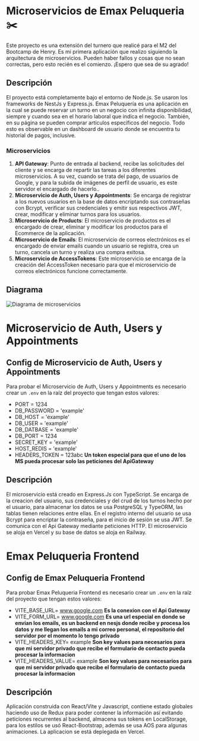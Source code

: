# Microservicios de Emax Peluqueria ✂️

Este proyecto es una extensión del turnero que realicé para el M2 del Bootcamp de Henry. Es mi primera aplicación que realizo siguiendo la arquitectura de microservicios. Pueden haber fallos y cosas que no sean correctas, pero esto recién es el comienzo. ¡Espero que sea de su agrado!

## Descripción

El proyecto está completamente bajo el entorno de Node.js. Se usaron los frameworks de NestJs y Express.js. Emax Peluquería es una aplicación en la cual se puede reservar un turno en un negocio con infinita disponibilidad, siempre y cuando sea en el horario laboral que indica el negocio. También, en su página se pueden comprar artículos específicos del negocio. Todo esto es observable en un dashboard de usuario donde se encuentra tu historial de pagos, inclusive.

### Microservicios

1. **API Gateway**: Punto de entrada al backend, recibe las solicitudes del cliente y se encarga de repartir las tareas a los diferentes microservicios. A su vez, cuando se trata del pago, de usuarios de Google, y para la subida de imágenes de perfil de usuario, es este servidor el encargado de hacerlo..
2. **Microservicio de Auth, Users y Appointments**: Se encarga de registrar a los nuevos usuarios en la base de datos encriptando sus contraseñas con Bcrypt, verificar sus credenciales y emitir sus respectivos JWT, crear, modificar y eliminar turnos para los usuarios.
3. **Microservicio de Products**: El microservicio de productos es el encargado de crear, eliminar y modificar los productos para el Ecommerce de la aplicación.
4. **Microservicio de Emails**: El microservicio de correos electrónicos es el encargado de enviar emails cuando un usuario se registra, crea un turno, cancela un turno y realiza una compra exitosa.
5. **Microservicio de AccessTokens**: Este microservicio se encarga de la creación del AccessToken necesario para que el microservicio de correos electrónicos funcione correctamente.

## Diagrama

![Diagrama de microservicios](https://res.cloudinary.com/dxrjz4ycj/image/upload/f_auto,q_auto/ypf5twyrewahtu3frvbf)

# Microservicio de Auth, Users y Appointments

## Config de Microservicio de Auth, Users y Appointments

Para probar el Microservicio de Auth, Users y Appointments es necesario crear un `.env` en la raíz del proyecto que tengan estos valores:

-   PORT = 1234
-   DB_PASSWORD = 'example'
-   DB_HOST = 'example'
-   DB_USER = 'example'
-   DB_DATBASE = 'example'
-   DB_PORT = 1234
-   SECRET_KEY = 'example'
-   HOST_REDIS = 'example'
-   HEADERS_TOKEN = 123abc **Un token especial para que el uno de los MS pueda procesar solo las peticiones del ApiGateway**

## Descripción

El microservicio está creado en Express.Js con TypeScript. Se encarga de la creacion del usuario, sus credenciales y del crud de los turnos hecho por el usuario, para almacenar los datos se usa PostgreSQL y TypeORM, las tablas tienen relaciones entre ellas. En el registro interno del usuario se usa Bcrypt para encriptar la contraseña, para el inicio de sesión se usa JWT. Se comunica con el Api Gateway mediante peticiones HTTP. El microservicio se aloja en Vercel y su base de datos se aloja en Railway.

# Emax Peluqueria Frontend

## Config de Emax Peluqueria Frontend

Para probar Emax Peluqueria Frontend es necesario crear un `.env` en la raíz del proyecto que tengan estos valores:

-   VITE_BASE_URL= www.google.com **Es la conexion con el Api Gateway**
-   VITE_FORM_URL= www.google.com **Es una url especial en donde se envian los emails, es un backend en nesjs donde recibe y procesa los datos y me llegan los emails a mi correo personal, el repositorio del servidor por el momento lo tengo privado**
-   VITE_HEADERS_KEY= example **Son key values para necesarios para que mi servidor privado que recibe el formulario de contacto pueda procesar la informacion**
-   VITE_HEADERS_VALUE= example **Son key values para necesarios para que mi servidor privado que recibe el formulario de contacto pueda procesar la informacion**

## Descripción

Aplicación construida con React/Vite y Javascript, contiene estado globales haciendo uso de Redux para poder contener la información así evitando peticiones recurrentes al backend, almacena sus tokens en LocalStorage, para los estilos se usó React-Bootstrap, además se usa AOS para algunas animaciones. La aplicacion se está deplegada en Vercel.
